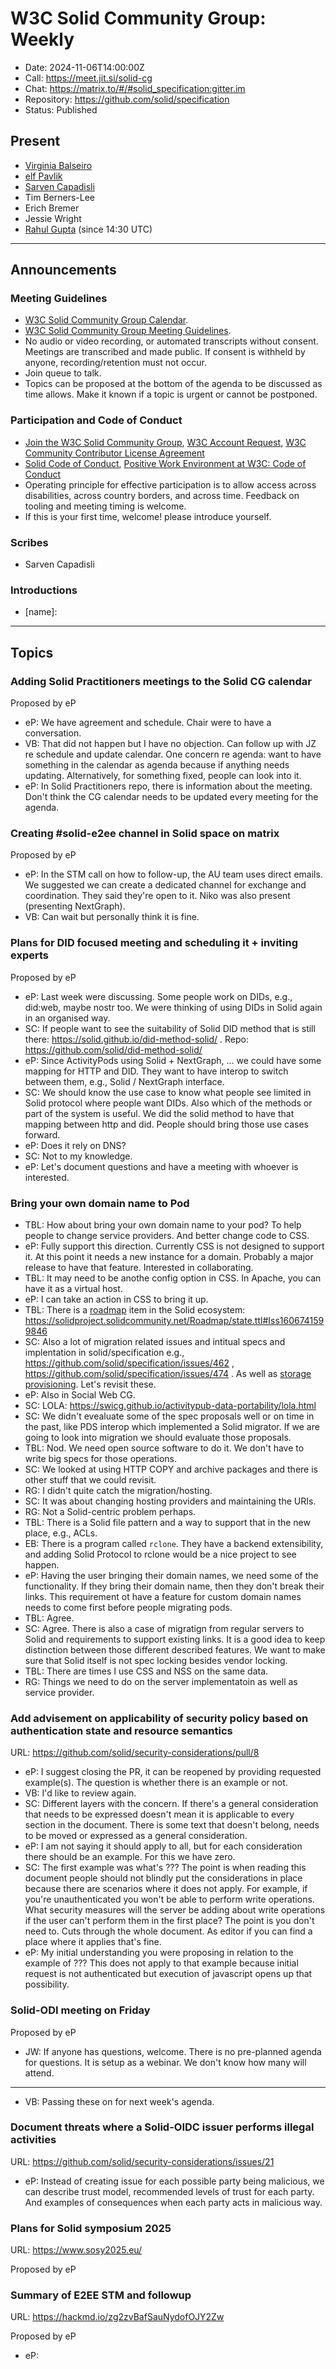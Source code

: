 # W3C Solid Community Group: Weekly

* Date: 2024-11-06T14:00:00Z
* Call: https://meet.jit.si/solid-cg
* Chat: https://matrix.to/#/#solid_specification:gitter.im
* Repository: https://github.com/solid/specification
* Status: Published


## Present
* [Virginia Balseiro](https://virginiabalseiro.com/#me)
* [elf Pavlik](https://elf-pavlik.hackers4peace.net)
* [Sarven Capadisli](https://csarven.ca/#i)
* Tim Berners-Lee
* Erich Bremer
* Jessie Wright
* [Rahul Gupta](https://cxres.pages.dev/profile#i) (since 14:30 UTC)
---

## Announcements

### Meeting Guidelines
* [W3C Solid Community Group Calendar](https://www.w3.org/groups/cg/solid/calendar).
* [W3C Solid Community Group Meeting Guidelines](https://github.com/w3c-cg/solid/blob/main/meetings/README.md).
* No audio or video recording, or automated transcripts without consent. Meetings are transcribed and made public. If consent is withheld by anyone, recording/retention must not occur.
* Join queue to talk.
* Topics can be proposed at the bottom of the agenda to be discussed as time allows. Make it known if a topic is urgent or cannot be postponed.

### Participation and Code of Conduct
* [Join the W3C Solid Community Group](https://www.w3.org/community/solid/join), [W3C Account Request](http://www.w3.org/accounts/request), [W3C Community Contributor License Agreement](https://www.w3.org/community/about/agreements/cla/)
* [Solid Code of Conduct](https://github.com/solid/process/blob/main/code-of-conduct.md), [Positive Work Environment at W3C: Code of Conduct](https://www.w3.org/policies/code-of-conduct/)
* Operating principle for effective participation is to allow access across disabilities, across country borders, and across time. Feedback on tooling and meeting timing is welcome.
* If this is your first time, welcome! please introduce yourself.


### Scribes
* Sarven Capadisli


### Introductions
* [name]:

---

## Topics

### Adding Solid Practitioners meetings to the Solid CG calendar
Proposed by eP

* eP: We have agreement and schedule. Chair were to have a conversation.
* VB: That did not happen but I have no objection. Can follow up with JZ re schedule and update calendar. One concern re agenda: want to have something in the calendar as agenda because if anything needs updating. Alternatively, for something fixed, people can look into it.
* eP: In Solid Practitioners repo, there is information about the meeting. Don't think the CG calendar needs to be updated every meeting for the agenda.


### Creating #solid-e2ee channel in Solid space on matrix
Proposed by eP

* eP: In the STM call on how to follow-up, the AU team uses direct emails. We suggested we can create a dedicated channel for exchange and coordination. They said they're open to it. Niko was also present (presenting NextGraph).
* VB: Can wait but personally think it is fine.

### Plans for DID focused meeting and scheduling it + inviting experts
Proposed by eP

* eP: Last week were discussing. Some people work on DIDs, e.g., did:web, maybe nostr too. We were thinking of using DIDs in Solid again in an organised way.
* SC: If people want to see the suitability of Solid DID method that is still there: https://solid.github.io/did-method-solid/ . Repo: https://github.com/solid/did-method-solid/ 
* eP: Since ActivityPods using Solid + NextGraph, ... we could have some mapping for HTTP and DID. They want to have interop to switch between them, e.g., Solid / NextGraph interface.
* SC: We should know the use case to know what people see limited in Solid protocol where people want DIDs. Also which of the methods or part of the system is useful. We did the solid method to have that mapping between http and did. People should bring those use cases forward.
* eP: Does it rely on DNS?
* SC: Not to my knowledge.
* eP: Let's document questions and have a meeting with whoever is interested.

### Bring your own domain name to Pod

* TBL: How about bring your own domain name to your pod? To help people to change service providers. And better change code to CSS.
* eP: Fully support this direction. Currently CSS is not designed to support it. At this point it needs a new instance for a domain. Probably a major release to have that feature. Interested in collaborating.
* TBL: It may need to be anothe config option in CSS. In Apache, you can have it as a virtual host.
* eP: I can take an action in CSS to bring it up.
* TBL: There is a [roadmap](https://solidproject.solidcommunity.net/Roadmap/) item in the Solid ecosystem: https://solidproject.solidcommunity.net/Roadmap/state.ttl#Iss1606741599846
* SC: Also a lot of migration related issues and intitual specs and implentation in solid/specification e.g., https://github.com/solid/specification/issues/462 , https://github.com/solid/specification/issues/474 . As well as [storage provisioning](https://github.com/solid/specification/issues/317). Let's revisit these.
* eP: Also in Social Web CG.
* SC: LOLA: https://swicg.github.io/activitypub-data-portability/lola.html
* SC: We didn't evealuate some of the spec proposals well or on time in the past, like PDS interop which implemented a Solid migrator. If we are going to look into migration we should evaluate those proposals.
* TBL: Nod. We need open source software to do it. We don't have to write big specs for those operations. 
* SC: We looked at using HTTP COPY and archive packages and there is other stuff that we could revisit.
* RG: I didn't quite catch the migration/hosting.
* SC: It was about changing hosting providers and maintaining the URIs.
* RG: Not a Solid-centric problem perhaps.
* TBL: There is a Solid file pattern and a way to support that in the new place, e.g., ACLs.
* EB: There is a program called `rclone`. They have a backend extensibility, and adding Solid Protocol to rclone would be a nice project to see happen.
* eP: Having the user bringing their domain names, we need some of the functionality. If they bring their domain name, then they don't break their links. This requirement ot have a feature for custom domain names needs to come first before people migrating pods.
* TBL: Agree.
* SC: Agree. There is also a case of migratign from regular servers to Solid and requirements to support existing links. It is a good idea to keep distinction between those different described features. We want to make sure that Solid itself is not spec locking besides vendor locking.
* TBL: There are times I use CSS and NSS on the same data.
* RG: Things we need to do on the server implementatoin as well as service provider.

### Add advisement on applicability of security policy based on authentication state and resource semantics
URL: https://github.com/solid/security-considerations/pull/8

* eP: I suggest closing the PR, it can be reopened by providing requested example(s). The question is whether there is an example or not.
* VB: I'd like to review again.
* SC: Different layers with the concern. If there's a general consideration that needs to be expressed doesn't mean it is applicable to every section in the document. There is some text that doesn't belong, needs to be moved or expressed as a general consideration. 
* eP: I am not saying it should apply to all, but for each consideration there should be an example. For this we have zero. 
* SC: The first example was what's ??? The point is when reading this document people should not blindly put the considerations in place because there are scenarios where it does not apply. For example, if you're unauthenticated you won't be able to perform write operations. What security measures will the server be adding about write operations if the user can't perform them in the first place? The point is you don't need to. Cuts through the whole document. As editor if you can find a place where it applies that's fine. 
* eP: My initial understanding you were proposing in relation to the example of ??? This does not apply to that example because initial request is not authenticated but execution of javascript opens up that possibility.


### Solid-ODI meeting on Friday
Proposed by eP

* JW: If anyone has questions, welcome. There is no pre-planned agenda for questions. It is setup as a webinar. We don't know how many will attend.


---

* VB: Passing these on for next week's agenda.

### Document threats where a Solid-OIDC issuer performs illegal activities
URL: https://github.com/solid/security-considerations/issues/21

* eP: Instead of creating issue for each possible party being malicious, we can describe trust model, recommended levels of trust for each party. And examples of consequences when each party acts in malicious way.


### Plans for Solid symposium 2025
URL: https://www.sosy2025.eu/

Proposed by eP

### Summary of E2EE STM and followup
URL: https://hackmd.io/zg2zvBafSauNydofOJY2Zw

Proposed by eP

* eP: 